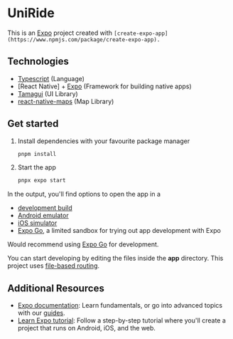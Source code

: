 # UniRide

This is an [Expo](https://expo.dev) project created with `[create-expo-app](https://www.npmjs.com/package/create-expo-app).`

## Technologies

- [Typescript](https://www.typescriptlang.org/) (Language)
- [React Native] + [Expo](https://expo.dev) (Framework for building native apps)
- [Tamagui](https://tamagui.dev) (UI Library)
- [react-native-maps](https://github.com/react-native-maps/react-native-maps) (Map Library)

## Get started

1. Install dependencies with your favourite package manager

   ```bash
   pnpm install
   ```

2. Start the app

   ```bash
   pnpx expo start
   ```

In the output, you'll find options to open the app in a

- [development build](https://docs.expo.dev/develop/development-builds/introduction/)
- [Android emulator](https://docs.expo.dev/workflow/android-studio-emulator/)
- [iOS simulator](https://docs.expo.dev/workflow/ios-simulator/)
- [Expo Go](https://expo.dev/go), a limited sandbox for trying out app development with Expo

Would recommend using [Expo Go](https://expo.dev/go) for development.

You can start developing by editing the files inside the **app** directory. This project uses [file-based routing](https://docs.expo.dev/router/introduction).

## Additional Resources

- [Expo documentation](https://docs.expo.dev/): Learn fundamentals, or go into advanced topics with our [guides](https://docs.expo.dev/guides).
- [Learn Expo tutorial](https://docs.expo.dev/tutorial/introduction/): Follow a step-by-step tutorial where you'll create a project that runs on Android, iOS, and the web.
